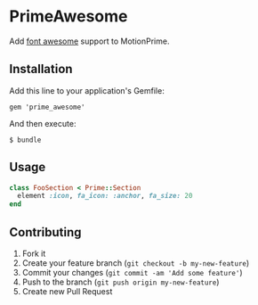 # PrimeAwesome

Add [font awesome](http://fortawesome.github.io/Font-Awesome/icons/) support to MotionPrime.

## Installation

Add this line to your application's Gemfile:

    gem 'prime_awesome'

And then execute:

    $ bundle

## Usage

```ruby
class FooSection < Prime::Section
  element :icon, fa_icon: :anchor, fa_size: 20
end
```


## Contributing

1. Fork it
2. Create your feature branch (`git checkout -b my-new-feature`)
3. Commit your changes (`git commit -am 'Add some feature'`)
4. Push to the branch (`git push origin my-new-feature`)
5. Create new Pull Request
